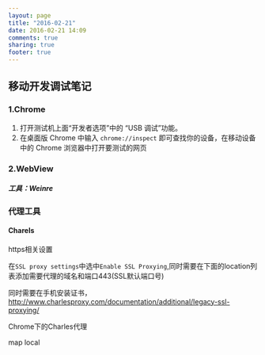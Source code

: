 ```yaml
---
layout: page
title: "2016-02-21"
date: 2016-02-21 14:09
comments: true
sharing: true
footer: true
---
```


## 移动开发调试笔记

### 1.Chrome

1. 打开测试机上面“开发者选项”中的 “USB 调试”功能。
2. 在桌面版 Chrome 中输入 `chrome://inspect` 即可查找你的设备，在移动设备中的 Chrome 浏览器中打开要测试的网页

### 2.WebView



##### 工具：Weinre



### 代理工具



#### Charels



https相关设置



在`SSL proxy settings`中选中`Enable SSL Proxying`,同时需要在下面的location列表添加需要代理的域名和端口443(SSL默认端口号)



同时需要在手机安装证书，http://www.charlesproxy.com/documentation/additional/legacy-ssl-proxying/



Chrome下的Charles代理



map local
